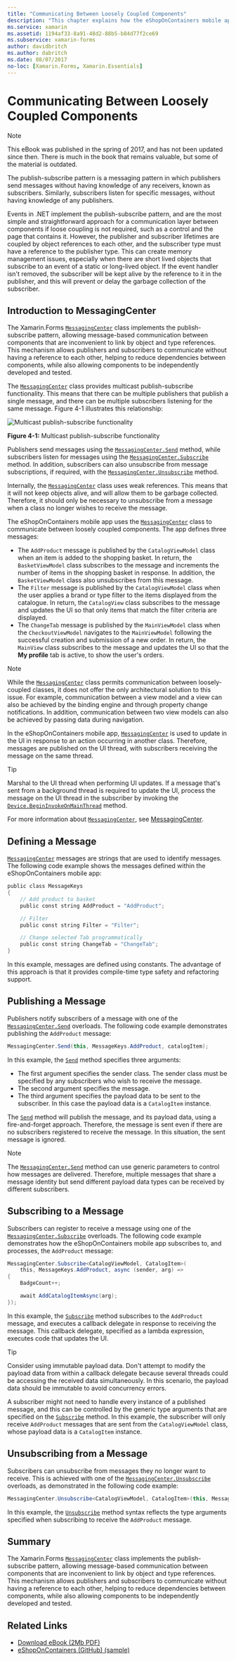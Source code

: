 ```yaml
---
title: "Communicating Between Loosely Coupled Components"
description: "This chapter explains how the eShopOnContainers mobile app implements the publish-subscribe pattern, allowing message-based communication between components that are inconvenient to link by object and type references "
ms.service: xamarin
ms.assetid: 1194af33-8a91-48d2-88b5-b84d77f2ce69
ms.subservice: xamarin-forms
author: davidbritch
ms.author: dabritch
ms.date: 08/07/2017
no-loc: [Xamarin.Forms, Xamarin.Essentials]
---
```


# Communicating Between Loosely Coupled Components

> [!NOTE]
> This eBook was published in the spring of 2017, and has not been updated since then. There is much in the book that remains valuable, but some of the material is outdated.

The publish-subscribe pattern is a messaging pattern in which publishers send messages without having knowledge of any receivers, known as subscribers. Similarly, subscribers listen for specific messages, without having knowledge of any publishers.

Events in .NET implement the publish-subscribe pattern, and are the most simple and straightforward approach for a communication layer between components if loose coupling is not required, such as a control and the page that contains it. However, the publisher and subscriber lifetimes are coupled by object references to each other, and the subscriber type must have a reference to the publisher type. This can create memory management issues, especially when there are short lived objects that subscribe to an event of a static or long-lived object. If the event handler isn't removed, the subscriber will be kept alive by the reference to it in the publisher, and this will prevent or delay the garbage collection of the subscriber.

## Introduction to MessagingCenter

The Xamarin.Forms [`MessagingCenter`](xref:Xamarin.Forms.MessagingCenter) class implements the publish-subscribe pattern, allowing message-based communication between components that are inconvenient to link by object and type references. This mechanism allows publishers and subscribers to communicate without having a reference to each other, helping to reduce dependencies between components, while also allowing components to be independently developed and tested.

The [`MessagingCenter`](xref:Xamarin.Forms.MessagingCenter) class provides multicast publish-subscribe functionality. This means that there can be multiple publishers that publish a single message, and there can be multiple subscribers listening for the same message. Figure 4-1 illustrates this relationship:

![Multicast publish-subscribe functionality](communicating-between-loosely-coupled-components-images/messagingcenter.png)

**Figure 4-1:** Multicast publish-subscribe functionality

Publishers send messages using the [`MessagingCenter.Send`](xref:Xamarin.Forms.MessagingCenter.Send*) method, while subscribers listen for messages using the [`MessagingCenter.Subscribe`](xref:Xamarin.Forms.MessagingCenter.Subscribe*) method. In addition, subscribers can also unsubscribe from message subscriptions, if required, with the [`MessagingCenter.Unsubscribe`](xref:Xamarin.Forms.MessagingCenter.Unsubscribe*) method.

Internally, the [`MessagingCenter`](xref:Xamarin.Forms.MessagingCenter) class uses weak references. This means that it will not keep objects alive, and will allow them to be garbage collected. Therefore, it should only be necessary to unsubscribe from a message when a class no longer wishes to receive the message.

The eShopOnContainers mobile app uses the [`MessagingCenter`](xref:Xamarin.Forms.MessagingCenter) class to communicate between loosely coupled components. The app defines three messages:

- The `AddProduct` message is published by the `CatalogViewModel` class when an item is added to the shopping basket. In return, the `BasketViewModel` class subscribes to the message and increments the number of items in the shopping basket in response. In addition, the `BasketViewModel` class also unsubscribes from this message.
- The `Filter` message is published by the `CatalogViewModel` class when the user applies a brand or type filter to the items displayed from the catalogue. In return, the `CatalogView` class subscribes to the message and updates the UI so that only items that match the filter criteria are displayed.
- The `ChangeTab` message is published by the `MainViewModel` class when the `CheckoutViewModel` navigates to the `MainViewModel` following the successful creation and submission of a new order. In return, the `MainView` class subscribes to the message and updates the UI so that the **My profile** tab is active, to show the user's orders.

> [!NOTE]
> While the [`MessagingCenter`](xref:Xamarin.Forms.MessagingCenter) class permits communication between loosely-coupled classes, it does not offer the only architectural solution to this issue. For example, communication between a view model and a view can also be achieved by the binding engine and through property change notifications. In addition, communication between two view models can also be achieved by passing data during navigation.

In the eShopOnContainers mobile app, [`MessagingCenter`](xref:Xamarin.Forms.MessagingCenter) is used to update in the UI in response to an action occurring in another class. Therefore, messages are published on the UI thread, with subscribers receiving the message on the same thread.

> [!TIP]
> Marshal to the UI thread when performing UI updates. If a message that's sent from a background thread is required to update the UI, process the message on the UI thread in the subscriber by invoking the [`Device.BeginInvokeOnMainThread`](xref:Xamarin.Forms.Device.BeginInvokeOnMainThread(System.Action)) method.

For more information about [`MessagingCenter`](xref:Xamarin.Forms.MessagingCenter), see [MessagingCenter](~/xamarin-forms/app-fundamentals/messaging-center.md).

## Defining a Message

[`MessagingCenter`](xref:Xamarin.Forms.MessagingCenter) messages are strings that are used to identify messages. The following code example shows the messages defined within the eShopOnContainers mobile app:

```csharp
public class MessageKeys  
{  
    // Add product to basket  
    public const string AddProduct = "AddProduct";  

    // Filter  
    public const string Filter = "Filter";  

    // Change selected Tab programmatically  
    public const string ChangeTab = "ChangeTab";  
}
```

In this example, messages are defined using constants. The advantage of this approach is that it provides compile-time type safety and refactoring support.

## Publishing a Message

Publishers notify subscribers of a message with one of the [`MessagingCenter.Send`](xref:Xamarin.Forms.MessagingCenter.Send*) overloads. The following code example demonstrates publishing the `AddProduct` message:

```csharp
MessagingCenter.Send(this, MessageKeys.AddProduct, catalogItem);
```

In this example, the [`Send`](xref:Xamarin.Forms.MessagingCenter.Send*) method specifies three arguments:

- The first argument specifies the sender class. The sender class must be specified by any subscribers who wish to receive the message.
- The second argument specifies the message.
- The third argument specifies the payload data to be sent to the subscriber. In this case the payload data is a `CatalogItem` instance.

The [`Send`](xref:Xamarin.Forms.MessagingCenter.Send*) method will publish the message, and its payload data, using a fire-and-forget approach. Therefore, the message is sent even if there are no subscribers registered to receive the message. In this situation, the sent message is ignored.

> [!NOTE]
> The [`MessagingCenter.Send`](xref:Xamarin.Forms.MessagingCenter.Send*) method can use generic parameters to control how messages are delivered. Therefore, multiple messages that share a message identity but send different payload data types can be received by different subscribers.

## Subscribing to a Message

Subscribers can register to receive a message using one of the [`MessagingCenter.Subscribe`](xref:Xamarin.Forms.MessagingCenter.Subscribe*) overloads. The following code example demonstrates how the eShopOnContainers mobile app subscribes to, and processes, the `AddProduct` message:

```csharp
MessagingCenter.Subscribe<CatalogViewModel, CatalogItem>(  
    this, MessageKeys.AddProduct, async (sender, arg) =>  
{  
    BadgeCount++;  

    await AddCatalogItemAsync(arg);  
});
```

In this example, the [`Subscribe`](xref:Xamarin.Forms.MessagingCenter.Subscribe*) method subscribes to the `AddProduct` message, and executes a callback delegate in response to receiving the message. This callback delegate, specified as a lambda expression, executes code that updates the UI.

> [!TIP]
> Consider using immutable payload data. Don't attempt to modify the payload data from within a callback delegate because several threads could be accessing the received data simultaneously. In this scenario, the payload data should be immutable to avoid concurrency errors.

A subscriber might not need to handle every instance of a published message, and this can be controlled by the generic type arguments that are specified on the [`Subscribe`](xref:Xamarin.Forms.MessagingCenter.Subscribe*) method. In this example, the subscriber will only receive `AddProduct` messages that are sent from the `CatalogViewModel` class, whose payload data is a `CatalogItem` instance.

## Unsubscribing from a Message

Subscribers can unsubscribe from messages they no longer want to receive. This is achieved with one of the [`MessagingCenter.Unsubscribe`](xref:Xamarin.Forms.MessagingCenter.Unsubscribe*) overloads, as demonstrated in the following code example:

```csharp
MessagingCenter.Unsubscribe<CatalogViewModel, CatalogItem>(this, MessageKeys.AddProduct);
```

In this example, the [`Unsubscribe`](xref:Xamarin.Forms.MessagingCenter.Unsubscribe*) method syntax reflects the type arguments specified when subscribing to receive the `AddProduct` message.

## Summary

The Xamarin.Forms [`MessagingCenter`](xref:Xamarin.Forms.MessagingCenter) class implements the publish-subscribe pattern, allowing message-based communication between components that are inconvenient to link by object and type references. This mechanism allows publishers and subscribers to communicate without having a reference to each other, helping to reduce dependencies between components, while also allowing components to be independently developed and tested.

## Related Links

- [Download eBook (2Mb PDF)](https://aka.ms/xamarinpatternsebook)
- [eShopOnContainers (GitHub) (sample)](https://github.com/dotnet-architecture/eShopOnContainers)
